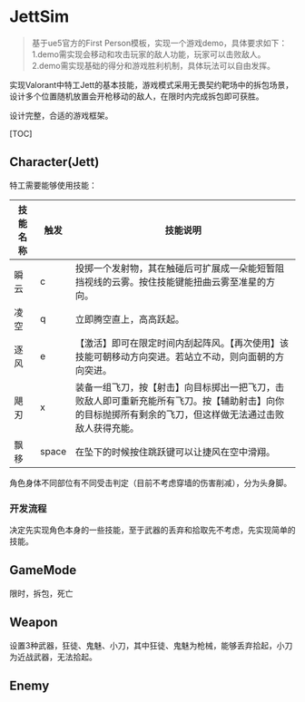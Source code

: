 # JettSim

> 基于ue5官方的First Person模板，实现一个游戏demo，具体要求如下：
> 1.demo需实现会移动和攻击玩家的敌人功能，玩家可以击败敌人。
> 2.demo需实现基础的得分和游戏胜利机制，具体玩法可以自由发挥。

实现Valorant中特工Jett的基本技能，游戏模式采用无畏契约靶场中的拆包场景，设计多个位置随机放置会开枪移动的敌人，在限时内完成拆包即可获胜。

设计完整，合适的游戏框架。

[TOC]

## Character(Jett)

特工需要能够使用技能：

| 技能名称 | 触发  | 技能说明                                                     |
| -------- | ----- | ------------------------------------------------------------ |
| 瞬云     | c     | 投掷一个发射物，其在触碰后可扩展成一朵能短暂阻挡视线的云雾。按住技能键能扭曲云雾至准星的方向。 |
| 凌空     | q     | 立即腾空直上，高高跃起。                                     |
| 逐风     | e     | 【激活】即可在限定时间内刮起阵风。【再次使用】该技能可朝移动方向突进。若站立不动，则向面朝的方向突进。 |
| 飓刃     | x     | 装备一组飞刀，按【射击】向目标掷出一把飞刀，击败敌人即可重新充能所有飞刀。按【辅助射击】向你的目标抛掷所有剩余的飞刀，但这样做无法通过击败敌人获得充能。 |
| 飘移     | space | 在坠下的时候按住跳跃键可以让捷风在空中滑翔。                 |

角色身体不同部位有不同受击判定（目前不考虑穿墙的伤害削减），分为头身脚。



### 开发流程

决定先实现角色本身的一些技能，至于武器的丢弃和拾取先不考虑，先实现简单的技能。



## GameMode

限时，拆包，死亡



## Weapon

设置3种武器，狂徒、鬼魅、小刀，其中狂徒、鬼魅为枪械，能够丢弃拾起，小刀为近战武器，无法拾起。





## Enemy



